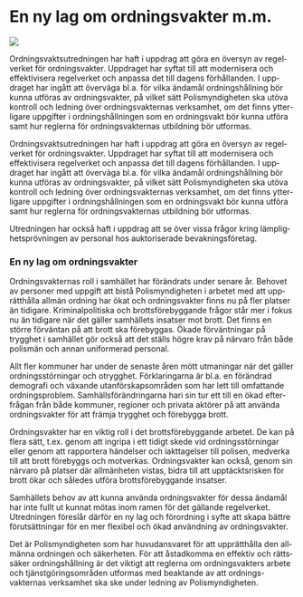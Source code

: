 # En ny lag om ordningsvakter m.m.

![](/contentassets/1978141a24d54877b9ed2ccec28c7039/omslag-sou-2021-38.jpg?width=150&quality=85)

Ordnings­vakts­utred­ningen har haft i upp­drag att göra en översyn av regel­verket för ordnings­vakter. Upp­draget har syftat till att moderni­sera och effekti­visera regel­verket och anpassa det till dagens förhål­landen. I upp­draget har ingått att över­väga bl.a. för vilka ända­mål ord­nings­håll­ning bör kunna utföras av ordnings­vakter, på vilket sätt Polis­myndig­heten ska utöva kontroll och ledning över ordnings­vakternas verk­sam­het, om det finns ytter­ligare uppgifter i ordnings­håll­ningen som en ordnings­vakt bör kunna utföra samt hur reglerna för ordnings­vakternas utbild­ning bör utformas.

Ordnings­vakts­utred­ningen har haft i upp­drag att göra en översyn av regel­verket för ordnings­vakter. Upp­draget har syftat till att moderni­sera och effekti­visera regel­verket och anpassa det till dagens förhål­landen. I upp­draget har ingått att över­väga bl.a. för vilka ända­mål ord­nings­håll­ning bör kunna utföras av ordnings­vakter, på vilket sätt Polis­myndig­heten ska utöva kontroll och ledning över ordnings­vakternas verk­sam­het, om det finns ytter­ligare uppgifter i ordnings­håll­ningen som en ordnings­vakt bör kunna utföra samt hur reglerna för ordnings­vakternas utbild­ning bör utformas.

Utredningen har också haft i upp­drag att se över vissa frågor kring lämp­lig­hets­pröv­ningen av personal hos auktori­serade bevak­nings­företag.

### En ny lag om ordningsvakter

Ordnings­vakternas roll i samhället har föränd­rats under senare år. Behovet av personer med uppgift att bistå Polis­myndig­heten i arbetet med att upp­rätt­hålla allmän ordning har ökat och ord­nings­vakter finns nu på fler platser än tidigare. Kriminal­politiska och brotts­före­byggande frågor står mer i fokus nu än tidigare när det gäller sam­hällets insatser mot brott. Det finns en större förväntan på att brott ska före­byggas. Ökade förvänt­ningar på trygghet i sam­hället gör också att det ställs högre krav på närvaro från både polismän och annan unifor­merad personal.

Allt fler kommuner har under de senaste åren mött utma­ningar när det gäller ordnings­störningar och otrygghet. Förkla­ringarna är bl.a. en föränd­rad demo­grafi och växande utan­för­skaps­områden som har lett till omfat­tande ord­nings­problem. Sam­hälls­föränd­ringarna hari sin tur ett till en ökad efter­frågan från både kom­muner, regioner och privata aktörer på att använda ordnings­vakter för att främja trygghet och före­bygga brott.

Ordningsvakter har en viktig roll i det brotts­före­byg­gande arbetet. De kan på flera sätt, t.ex. genom att ingripa i ett tidigt skede vid ord­nings­stör­ningar eller genom att rap­portera hän­delser och iakt­tagel­ser till polisen, medverka till att brott före­byggs och mot­verkas. Ordnings­vakter kan också, genom sin närvaro på platser där allmän­heten vistas, bidra till att upp­täckts­risken för brott ökar och således utföra brotts­före­byggande insatser.

Samhällets behov av att kunna använda ordnings­vakter för dessa ändamål har inte fullt ut kunnat mötas inom ramen för det gällande regel­verket. Utred­ningen föreslår därför en ny lag och förord­ning i syfte att skapa bättre förut­sättningar för en mer flexibel och ökad använd­ning av ordnings­vakter.

Det är Polis­myndig­heten som har huvud­ansvaret för att upp­rätt­hålla den all­männa ord­ningen och säker­heten. För att åstad­komma en effektiv och rätts­säker ord­nings­hållning är det viktigt att reglerna om ord­nings­vakters arbete och tjänst­görings­områden utfor­mas med beaktande av att ord­nings­vakternas verk­samhet ska ske under led­ning av Polis­myndig­heten.
